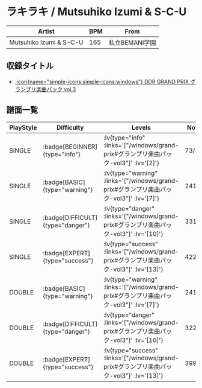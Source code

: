 # ラキラキ / Mutsuhiko Izumi & S-C-U

|Artist|BPM|From|
|------|---|----|
|Mutsuhiko Izumi & S-C-U|165|私立BEMANI学園|

## 収録タイトル

- [:icon{name="simple-icons:simple-icons:windows"} DDR GRAND PRIX グランプリ楽曲パック vol.3](/windows/grand-prix#グランプリ楽曲パック-vol3)

## 譜面一覧

|PlayStyle|Difficulty|Levels|Notes|Movie|
|---------|----------|------|-----|-----|
|SINGLE| :badge[BEGINNER]{type="info"} | :lv{type="info" :links='["/windows/grand-prix#グランプリ楽曲パック-vol3"]' :lv='[2]'} |73/5||
|SINGLE| :badge[BASIC]{type="warning"} | :lv{type="warning" :links='["/windows/grand-prix#グランプリ楽曲パック-vol3"]' :lv='[7]'} |241/12||
|SINGLE| :badge[DIFFICULT]{type="danger"} | :lv{type="danger" :links='["/windows/grand-prix#グランプリ楽曲パック-vol3"]' :lv='[10]'} |331/14||
|SINGLE| :badge[EXPERT]{type="success"} | :lv{type="success" :links='["/windows/grand-prix#グランプリ楽曲パック-vol3"]' :lv='[13]'} |422/26||
|DOUBLE| :badge[BASIC]{type="warning"} | :lv{type="warning" :links='["/windows/grand-prix#グランプリ楽曲パック-vol3"]' :lv='[7]'} |241/12||
|DOUBLE| :badge[DIFFICULT]{type="danger"} | :lv{type="danger" :links='["/windows/grand-prix#グランプリ楽曲パック-vol3"]' :lv='[10]'} |322/14||
|DOUBLE| :badge[EXPERT]{type="success"} | :lv{type="success" :links='["/windows/grand-prix#グランプリ楽曲パック-vol3"]' :lv='[13]'} |399/39||
